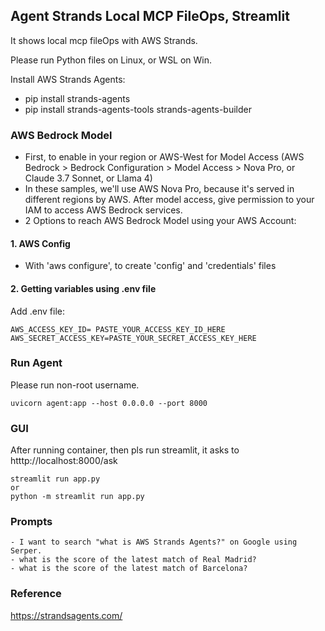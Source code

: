 ## Agent Strands Local MCP FileOps, Streamlit
It shows local mcp fileOps with AWS Strands.

Please run Python files on Linux, or WSL on Win.

Install AWS Strands Agents:
- pip install strands-agents
- pip install strands-agents-tools strands-agents-builder


### AWS Bedrock Model 
- First, to enable in your region or AWS-West for Model Access (AWS Bedrock > Bedrock Configuration > Model Access > Nova Pro, or Claude 3.7 Sonnet, or Llama 4)
- In these samples, we'll use AWS Nova Pro, because it's served in different regions by AWS. After model access, give permission to your IAM to access AWS Bedrock services. 
- 2 Options to reach AWS Bedrock Model using your AWS Account:

#### 1. AWS Config
- With 'aws configure', to create 'config' and 'credentials' files

#### 2. Getting variables using .env file
Add .env file:

``` 
AWS_ACCESS_KEY_ID= PASTE_YOUR_ACCESS_KEY_ID_HERE
AWS_SECRET_ACCESS_KEY=PASTE_YOUR_SECRET_ACCESS_KEY_HERE
``` 

### Run Agent

Please run non-root username. 

```
uvicorn agent:app --host 0.0.0.0 --port 8000
```


### GUI
After running container, then pls run streamlit, it asks to htttp://localhost:8000/ask

```
streamlit run app.py
or
python -m streamlit run app.py
```

### Prompts

```
- I want to search "what is AWS Strands Agents?" on Google using Serper.
- what is the score of the latest match of Real Madrid? 
- what is the score of the latest match of Barcelona?
```

### Reference
https://strandsagents.com/